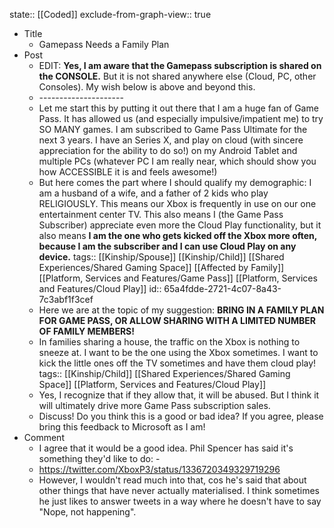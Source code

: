 state:: [[Coded]]
exclude-from-graph-view:: true

- Title
	- Gamepass Needs a Family Plan
- Post
	- EDIT: **Yes, I am aware that the Gamepass subscription is shared on the CONSOLE.** But it is not shared anywhere else (Cloud, PC, other Consoles). My wish below is above and beyond this.
	- \---------------------
	- Let me start this by putting it out there that I am a huge fan of Game Pass. It has allowed us (and especially impulsive/impatient me) to try SO MANY games. I am subscribed to Game Pass Ultimate for the next 3 years. I have an Series X, and play on cloud (with sincere appreciation for the ability to do so!) on my Android Tablet and multiple PCs (whatever PC I am really near, which should show you how ACCESSIBLE it is and feels awesome!)
	- But here comes the part where I should qualify my demographic: I am a husband of a wife, and a father of 2 kids who play RELIGIOUSLY. This means our Xbox is frequently in use on our one entertainment center TV. This also means I (the Game Pass Subscriber) appreciate even more the Cloud Play functionality, but it also means **I am the one who gets kicked off the Xbox more often, because I am the subscriber and I can use Cloud Play on any device.**
	  tags:: [[Kinship/Spouse]] [[Kinship/Child]] [[Shared Experiences/Shared Gaming Space]] [[Affected by Family]] [[Platform, Services and Features/Game Pass]] [[Platform, Services and Features/Cloud Play]]
	  id:: 65a4fdde-2721-4c07-8a43-7c3abf1f3cef
	- Here we are at the topic of my suggestion: **BRING IN A FAMILY PLAN FOR GAME PASS, OR ALLOW SHARING WITH A LIMITED NUMBER OF FAMILY MEMBERS!**
	- In families sharing a house, the traffic on the Xbox is nothing to sneeze at. I want to be the one using the Xbox sometimes. I want to kick the little ones off the TV sometimes and have them cloud play!
	  tags:: [[Kinship/Child]] [[Shared Experiences/Shared Gaming Space]] [[Platform, Services and Features/Cloud Play]]
	- Yes, I recognize that if they allow that, it will be abused. But I think it will ultimately drive more Game Pass subscription sales.
	- Discuss! Do you think this is a good or bad idea? If you agree, please bring this feedback to Microsoft as I am!
- Comment
	- I agree that it would be a good idea. Phil Spencer has said it's something they'd like to do: -
	- https://twitter.com/XboxP3/status/1336720349329719296
	- However, I wouldn't read much into that, cos he's said that about other things that have never actually materialised. I think sometimes he just likes to answer tweets in a way where he doesn't have to say "Nope, not happening".
